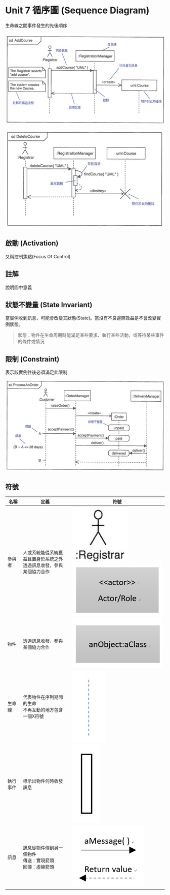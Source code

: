 # Unit 7 循序圖 (Sequence Diagram)

生命線之間事件發生的先後順序

![Sequence](/images/Sequence_TopGround.PNG "Sequence") 

![Sequence](/images/Sequence_TopGround2.PNG "Sequence") 

## 啟動 (Activation)

又稱控制焦點(Focus Of Control)

## 註解

說明圖中意義

## 狀態不變量 (State Invariant)

當實例收到訊息，可能會改變其狀態(State)。當沒有不良邊際效益是不會改變實例狀態。

> 狀態：物件在生命周期時能滿足某些要求、執行某些活動，或等待某些事件的條件或情況

## 限制 (Constraint)

表示該實例往後必須滿足此限制

![State Invariant](/images/Sequence_StateInvariant.PNG "State Invariant") 

## 符號

名稱 | 定義 | 符號
---------|----------|---------
參與者 | 人或系統能從系統獲益且置身於系統之外<br>透過訊息收發，參與某個協力合作 | ![Actor](/images/Sequence_Actor.PNG "Actor") ![Actor](/images/Sequence_Actor2.PNG "Actor") 
物件 | 透過訊息收發，參與某個協力合作 | ![Actor](/images/Sequence_Object.PNG "Actor")
生命線 | 代表物件在序列期間的生命<br>不再互動的地方包含一個X符號 | ![LifeLine](/images/Sequence_LifeLine.PNG "LifeLine")
執行事件 | 標示出物件何時收發訊息 | ![ex](/images/Sequence_Execution.PNG "ex")
訊息 | 訊息從物件傳到另一個物件<br>傳送：實現箭頭<br>回傳：虛線箭頭 | ![Message](/images/Sequence_Message.PNG "Message")